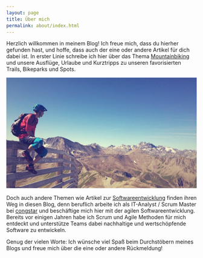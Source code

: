 ```yaml
---
layout: page
title: Über mich
permalink: about/index.html
---
```


Herzlich willkommen in meinem Blog! Ich freue mich, dass du hierher gefunden hast, und hoffe, dass auch der eine oder andere Artikel für dich dabei ist. In erster Linie schreibe ich hier über das Thema [Mountainbiking](/categories/#mountainbiking) und unsere Ausflüge, Urlaube und Kurztripps zu unseren favorisierten Trails, Bikeparks und Spots.

![Stefan](/images/about.jpg)

Doch auch andere Themen wie Artikel zur [Softwareentwicklung](/categories/#softwareentwicklung) finden ihren Weg in diesen Blog, denn beruflich arbeite ich als IT-Analyst / Scrum Master bei [congstar](https://www.congstar.de/das-ist-congstar/) und beschäftige mich hier mit der agilen Softwareentwicklung. Bereits vor einigen Jahren habe ich Scrum und Agile Methoden für mich entdeckt und unterstütze Teams dabei nachhaltige und wertschöpfende Software zu entwickeln.

Genug der vielen Worte: Ich wünsche viel Spaß beim Durchstöbern meines Blogs und freue mich über die eine oder andere Rückmeldung!
